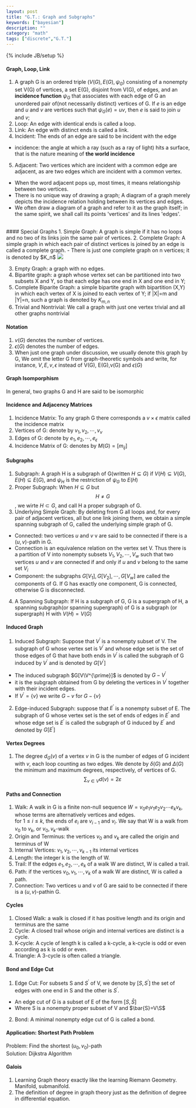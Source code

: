 ```yaml
---
layout: post
title: "G.T.: Graph and Subgraphs"
keywords: ["bayesian"]
description: ""
category: "math"
tags: ["discrete","G.T."]
---
```

{% include JB/setup %}

#### Graph, Loop, Link  
1. A graph G is an ordered triple $(V(G),E(G),\psi_G)$ consisting of a nonempty set
V(G) of vertices, a set E(G), disjoint from V(G), of edges, and an **incidence
function** $\psi_G$ that associates with each edge of G an unordered pair of(not
necessarily distinct) vertices of G. If $e$ is an edge and $u$ and $v$ are
vertices such that $\psi_G(e)=uv$, then $e$ is said to join $u$ and $v$;
2. Loop: An edge with identical ends is called a loop.
3. Link: An edge with distinct ends is called a link.
4. Incident: The ends of an edge are said to be incident with the edge
- incidence: the angle at which a ray (such as a ray of light) hits a surface,
  that is the nature meaning of **the world incidence**
5. Adjacent: Two vertices which are incident with a common edge are adjacent, as
   are two edges which are incident with a common vertex.
- When the word adjacent pops up, most times, it means relationgship between two
  vertices.
- There is no unique way of drawing a graph; A diagram of a graph merely
   depicts the incidence relation holding between its vertices and edges.
- We often draw a diagram of a graph and refer to it as the graph itself; in
   the same spirit, we shall call its points 'vertices' and its lines 'edges'.

<br />
####  Special Graphs
1. Simple Graph: A graph is simple if it has no loops and no two of its links
   join the same pair of vertices.
2. Complete Graph: A simple graph in which each pair of distinct vertices is
   joined by an edge is called a complete graph. 
- There is just one complete graph on n vertices; it is denoted by $K_n$ 

<img src="{{IMAGE_PATH}}/math-discrete-graph-theory-graph-and-subgraph.png" />

3. Empty Graph: a graph with no edges.
4. Bipartite graph: a graph whose vertex set can be partitioned into two subsets
   X and Y, so that each edge has one end in X and one end in Y;
5. Complete Biparite Graph: a simple bipartite graph with bipartition (X,Y) in
   which each vertex of X is joined to each vertex of Y; if |X|=m and |Y|=n,
   such a graph is denoted by $K_{m,n}$
6. Trivial and Nontrivial: We call a graph with just one vertex trivial and all
   other graphs nontrivial



#### Notation
1. $v(G)$ denotes the number of vertices.
2. $\epsilon(G)$ denotes the number of edges.
3. When just one graph under discussion, we usually denote this graph by G, We
   omit the letter G from graph-theoretic symbols and write, for instance,
   $V,E,v,\epsilon$ instead of V(G), E(G),v(G) and $\epsilon(G)$

#### Graph Isomporphism
In general, two graphs G and H are said to be isomorphic


#### Incidence and Adjacency Matrices
1. Incidence Matrix:  To any graph G there corresponds a $v\times \epsilon$ matrix called the
incidence matrix
2. Vertices of G: denote by $v_1, v_2,\cdots,v_v$
3. Edges of G: denote by $e_1,e_2,\cdots,e_{\epsilon}$
4. Incidence Matrix of G: denotes by $M(G)=[m_{ij}]$

#### Subgraphs
1. Subgraph: A graph H is a subgraph of G(written $H\subseteq G$) if $V(H)
   \subseteq V(G)$, $E(H) \subseteq E(G)$, and $\psi_H$ is the restriction of
   $\psi_G$ to $E(H)$
2. Proper Subgraph: When $H \subseteq G$ but $$
H \neq G
$$, we wirte $H \subset G$, and call H a proper subgraph of G.
3. Underlying Simple Graph: By deleting from G all loops and, for every pair of
   adjacent vertices, all but one link joining them, we obtain a simple spanning
   subgraph of G, called the underlying simple graph of G.

- Connected: two vertices $u$ and $v$ v are said to be connected if there is a
  $(u,v)$-path in G.
- Connection is an equivalence relation on the vertex set V. Thus there is a
  partition of V into nonempty subsets $V_1,V_2,\cdots,V_w$ such that two
  vertices $u$ and $v$ are connected if and only if $u$ and $v$ belong to the
  same set $V_i$
- Component: the subgraphs $G[V_1],G[V_2],\cdots,G[V_w]$ are called the
  components of G. If G has exactly one component, G is connected, otherwise G
  is disconnected.
4. A Spanning Subgraph: If H is a subgraph of G, G is a supergraph of H, a
   spanning subgraph(or spanning supergraph) of G is a subgraph (or supergraph)
   H with $V(H)=V(G)$

#### Induced Graph
1. Induced Subgraph: Suppose that $V^{\prime}$ is a nonempty subset of V. The
   subgraph of G whose vertex set is $V^{\prime}$ and whose edge set is the set
   of those edges of G that have both ends in $V^{\prime}$ is called the
   subgraph of G induced by $V^{\prime}$ and is denoted by $G[V^{\prime}]$
- The induced subgraph $G[V\V^{\prime}]$ is denoted by $G-V^{\prime}$
- it is the subgraph obtained from G by deleting the vertices in $V^{\prime}$
  together with their incident edges.
- If $V^{\prime}=\{v\}$ we write $G-v$ for $G-\{ v \}$
2. Edge-induced Subgraph: suppose that $E^{\prime}$ is a nonempty subset of E.
   The subgraph of G whose vertex set is the set of ends of edges in $E^{\prime}$ and
   whose edge set is $E^{\prime}$ is called the subgraph of G induced by
   $E^{\prime}$ and denoted by $G[E^{\prime}]$

#### Vertex Degrees
1. The degree $d_G(v)$ of a vertex $v$ in G is the number of edges of G incident
   with $v$, each loop counting as two edges. We denote by $\delta(G)$ and
   $\Delta (G)$ the minimum and maximum degrees, respectively, of vertices of G. 
   <br />
   $$
   \sum_{v \in V} d(v)=2 \varepsilon
   $$

#### Paths and Connection
1. Walk: A walk in G is a finite non-null sequence $W=v_0e_1v_1e_2v_2\cdots
   e_kv_k$, whose terms are alternatively vertices and edges. <br />
   for $1\leq i \leq k$, the ends of $e_i$ are $v_{i-1}$ and $v_i$. We say that
   W is a walk from $v_0$ to $v_k$, or $v_0,v_k$-walk 
2. Origin and Terminus: the vertices $v_0$ and $v_k$ are called the origin and
   terminus of W
3. Internal Vertices: $v_1,v_2,\cdots,v_{k-1}$ its internal vertices
4. Length: the integer k is the length of W.
5. Trail: If the edges $e_1, e_2,\cdots,e_k$ of a walk W are distinct, W is
   called a trail.
6. Path: if the vertices $v_0,v_1,\cdots,v_k$ of a walk W are distinct, W is
   called a path.
7. Connection: Two vertices u and v of G are said to be connected if there is a
   $(u,v)$-pathin G.

#### Cycles
1. Closed Walk: a walk is closed if it has positive length and its origin and
   terminus are the same
1. Cycle: A closed trail whose origin and internal vertices are distinct is a
   cycle.
2. K-cycle: A cycle of length k is called a k-cycle, a k-cycle is odd or even
   according as k is odd or even.
3. Triangle: A 3-cycle is often called a triangle.


#### Bond and Edge Cut
1. Edge Cut: For subsets S and $S^{\prime}$ of V, we denote by $[S,S^{\prime}]$
   the set of edges with one end in S and the other is $S^{\prime}$. 
- An edge cut of G is a subset of E of the form $[S,\bar{S}]$
- Where S is a nonempty proper subset of V and $\bar{S}=V\S$
2. Bond: A minimal nonempty edge cut of G is called a bond.

#### Application: Shortest Path Problem
Problem: Find the shortest $(u_0,v_0)$-path<br />
Solution: Dijkstra Algorithm <br />





#### Galois
1. Learning Graph theory exactly like the learning Riemann Geometry. Manifold,
   submanifold.
2. The definition of degree in graph theory just as the definition of degree in
   differential equation.


